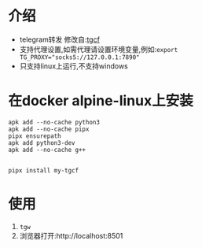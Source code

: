 # 介绍
- telegram转发 修改自:[tgcf](https://github.com/aahnik/tgcf)
- 支持代理设置,如需代理请设置环境变量,例如:`export TG_PROXY="socks5://127.0.0.1:7890"`
- 只支持linux上运行,不支持windows
# 在docker alpine-linux上安装
```shell
apk add --no-cache python3
apk add --no-cache pipx
pipx ensurepath
apk add python3-dev
apk add --no-cache g++


pipx install my-tgcf
```
# 使用
1. `tgw`
2. 浏览器打开:http://localhost:8501